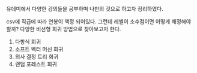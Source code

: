 유데미에서 다양한 강의들을 공부하며 나만의 것으로 하고자 정리하였다.


csv에 직급에 따라 연봉이 책정 되어있다. 
그런데 레벨이 소수점이면 어떻게 채정해야 할까?
다양한 비선형 회귀 방법으로 찾아보고자 한다.
1. 다항식 회귀
2. 소프트 벡터 머신 회귀
3. 의사 결정 트리 회귀
4. 랜덤 포레스트 회귀

